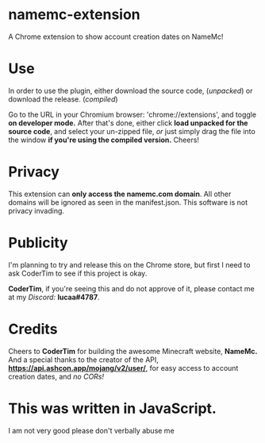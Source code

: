 # namemc-extension
A Chrome extension to show account creation dates on NameMc!

# Use

In order to use the plugin, either download the source code, (_unpacked_) or download the release. (_compiled_)

Go to the URL in your Chromium browser: 'chrome://extensions', and toggle **on developer mode.** After that's done, either click **load unpacked for the source code**, and select your un-zipped file, _or_ just simply drag the file into the window **if you're using the compiled version.** Cheers!

# Privacy

This extension can **only access the namemc.com domain**. All other domains will be ignored as seen in the manifest.json. This software is not privacy invading.

# Publicity

I'm planning to try and release this on the Chrome store, but first I need to ask CoderTim to see if this project is okay.

**CoderTim**, if you're seeing this and do not approve of it, please contact me at my _Discord:_ **lucaa#4787**.

# Credits

Cheers to **CoderTim** for building the awesome Minecraft website, **NameMc.** And a special thanks to the creator of the API, **https://api.ashcon.app/mojang/v2/user/**, for easy access to account creation dates, and _no CORs!_

# This was written in JavaScript.

I am not very good please don't verbally abuse me
